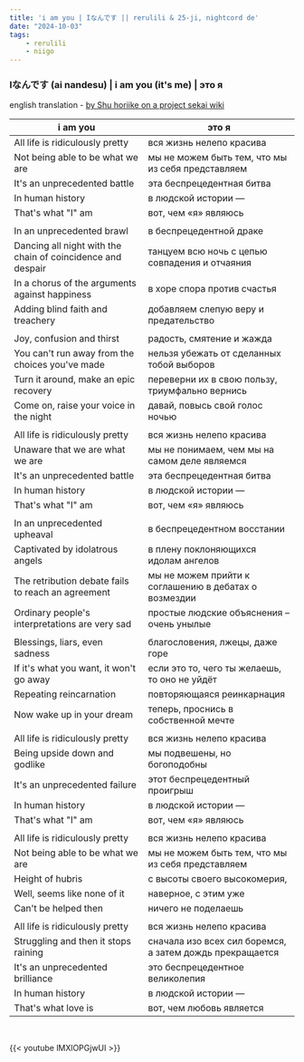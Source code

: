 ```yaml
---
title: 'i am you | Iなんです || rerulili & 25-ji, nightcord de'
date: "2024-10-03"
tags:
    - rerulili
    - niigo
---
```


### Iなんです (ai nandesu) | i am you (it's me) | это я

english translation - [by Shu horiike on a project sekai wiki](https://projectsekai.fandom.com/wiki/I_Nandesu)

i am you | это я
--|--
All life is ridiculously pretty | вся жизнь нелепо красива
Not being able to be what we are | мы не можем быть тем, что мы из себя представляем
It's an unprecedented battle | эта беспрецедентная битва
In human history | в людской истории —
That's what "I" am | вот, чем «я» являюсь
|||
In an unprecedented brawl | в беспрецедентной драке
Dancing all night with the chain of coincidence and despair | танцуем всю ночь с цепью совпадения и отчаяния 
In a chorus of the arguments against happiness | в хоре спора против счастья
Adding blind faith and treachery | добавляем слепую веру и предательство 
|||
Joy, confusion and thirst | радость, смятение и жажда
You can't run away from the choices you've made | нельзя убежать от сделанных тобой выборов
Turn it around, make an epic recovery | переверни их в свою пользу, триумфально вернись
Come on, raise your voice in the night | давай, повысь свой голос ночью
|||
All life is ridiculously pretty | вся жизнь нелепо красива
Unaware that we are what we are | мы не понимаем, чем мы на самом деле являемся
It's an unprecedented battle | эта беспрецедентная битва
In human history | в людской истории —
That's what "I" am | вот, чем «я» являюсь
|||
In an unprecedented upheaval | в беспрецедентном восстании
Captivated by idolatrous angels | в плену поклоняющихся идолам ангелов
The retribution debate fails to reach an agreement | мы не можем прийти к соглашению в дебатах о возмездии
Ordinary people's interpretations are very sad | простые людские объяснения – очень унылые
|||
Blessings, liars, even sadness | благословения, лжецы, даже горе
If it's what you want, it won't go away | если это то, чего ты желаешь, то оно не уйдёт
Repeating reincarnation | повторяющаяся реинкарнация 
Now wake up in your dream | теперь, проснись в собственной мечте
|||
All life is ridiculously pretty | вся жизнь нелепо красива
Being upside down and godlike | мы подвешены, но богоподобны
It's an unprecedented failure | этот беспрецедентный проигрыш
In human history | в людской истории —
That's what "I" am | вот, чем «я» являюсь
|||
All life is ridiculously pretty | вся жизнь нелепо красива
Not being able to be what we are | мы не можем быть тем, что мы из себя представляем
Height of hubris | с высоты своего высокомерия,
Well, seems like none of it | наверное, с этим уже
Can't be helped then | ничего не поделаешь
|||
All life is ridiculously pretty | вся жизнь нелепо красива
Struggling and then it stops raining | сначала изо всех сил боремся, а затем дождь прекращается
It's an unprecedented brilliance | это беспрецедентное великолепия
In human history | в людской истории —
That's what love is | вот, чем любовь является

<br>

{{< youtube lMXlOPGjwUI >}}